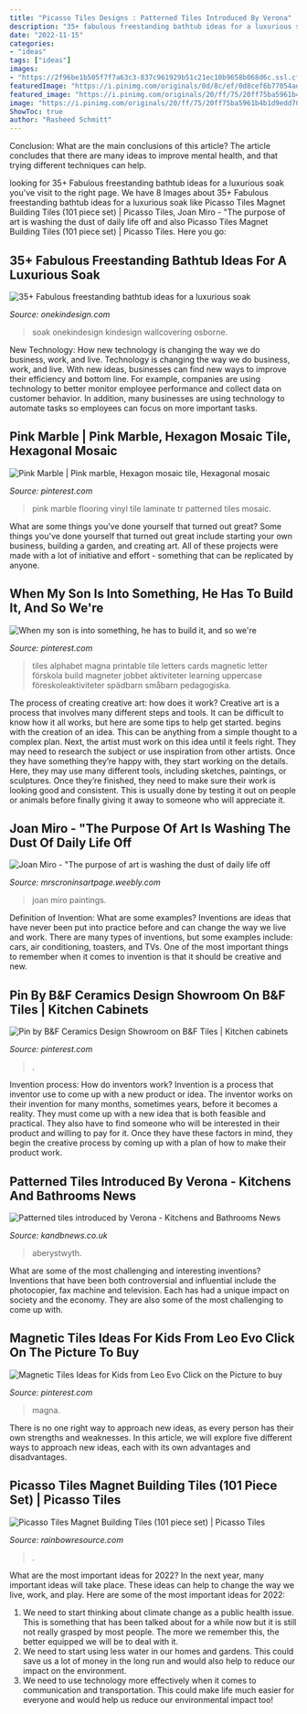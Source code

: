 ```yaml
---
title: "Picasso Tiles Designs : Patterned Tiles Introduced By Verona"
description: "35+ fabulous freestanding bathtub ideas for a luxurious soak"
date: "2022-11-15"
categories:
- "ideas"
tags: ["ideas"]
images:
- "https://2f96be1b505f7f7a63c3-837c961929b51c21ec10b9658b068d6c.ssl.cf2.rackcdn.com/products/078477i04.jpg"
featuredImage: "https://i.pinimg.com/originals/0d/8c/ef/0d8cef6b77054ad25eddb8673e6dae9a.jpg"
featured_image: "https://i.pinimg.com/originals/20/ff/75/20ff75ba5961b4b1d9edd708c7e10c30.jpg"
image: "https://i.pinimg.com/originals/20/ff/75/20ff75ba5961b4b1d9edd708c7e10c30.jpg"
ShowToc: true
author: "Rasheed Schmitt"
---
```



Conclusion: What are the main conclusions of this article?
The article concludes that there are many ideas to improve mental health, and that trying different techniques can help.

	

		
looking for 35+ Fabulous freestanding bathtub ideas for a luxurious soak you've visit to the right page. We have 8 Images about 35+ Fabulous freestanding bathtub ideas for a luxurious soak like Picasso Tiles Magnet Building Tiles (101 piece set) | Picasso Tiles, Joan Miro - &quot;The purpose of art is washing the dust of daily life off and also Picasso Tiles Magnet Building Tiles (101 piece set) | Picasso Tiles. Here you go:
		
    
## 35+ Fabulous Freestanding Bathtub Ideas For A Luxurious Soak

<img loading=lazy src="http://cdn.onekindesign.com/wp-content/uploads/2017/03/Freestanding-Bathtub-Ideas-13-1-Kindesign.jpg" onerror="this.onerror=null;this.src='https://tse3.mm.bing.net/th?id=OIP.rkzrNOHUb_QYIdtttrZdMQHaLD&amp;pid=15.1';" alt="35+ Fabulous freestanding bathtub ideas for a luxurious soak">

_Source: onekindesign.com_

>soak onekindesign kindesign wallcovering osborne. 

	

New Technology: How new technology is changing the way we do business, work, and live.
Technology is changing the way we do business, work, and live. With new ideas, businesses can find new ways to improve their efficiency and bottom line. For example, companies are using technology to better monitor employee performance and collect data on customer behavior. In addition, many businesses are using technology to automate tasks so employees can focus on more important tasks.

    
## Pink Marble | Pink Marble, Hexagon Mosaic Tile, Hexagonal Mosaic

<img loading=lazy src="https://i.pinimg.com/originals/0d/8c/ef/0d8cef6b77054ad25eddb8673e6dae9a.jpg" onerror="this.onerror=null;this.src='https://tse3.mm.bing.net/th?id=OIP.kzPHGo1RyS0ZvDsu-YjRDAHaHa&amp;pid=15.1';" alt="Pink Marble | Pink marble, Hexagon mosaic tile, Hexagonal mosaic">

_Source: pinterest.com_

>pink marble flooring vinyl tile laminate tr patterned tiles mosaic. 

	

What are some things you’ve done yourself that turned out great?
Some things you've done yourself that turned out great include starting your own business, building a garden, and creating art. All of these projects were made with a lot of initiative and effort - something that can be replicated by anyone.

    
## When My Son Is Into Something, He Has To Build It, And So We&#039;re

<img loading=lazy src="https://i.pinimg.com/736x/61/96/8c/61968cf30a9c9f8f863b5fec402eda71.jpg" onerror="this.onerror=null;this.src='https://tse1.mm.bing.net/th?id=OIP.hO53U-NjEr3fPNsrmqXAdgHaJl&amp;pid=15.1';" alt="When my son is into something, he has to build it, and so we&#039;re">

_Source: pinterest.com_

>tiles alphabet magna printable tile letters cards magnetic letter förskola build magneter jobbet aktiviteter learning uppercase föreskoleaktiviteter spädbarn småbarn pedagogiska. 

	

The process of creating creative art: how does it work?
Creative art is a process that involves many different steps and tools. It can be difficult to know how it all works, but here are some tips to help get started. 
 begins with the creation of an idea. This can be anything from a simple thought to a complex plan. Next, the artist must work on this idea until it feels right. They may need to research the subject or use inspiration from other artists. Once they have something they’re happy with, they start working on the details. Here, they may use many different tools, including sketches, paintings, or sculptures. Once they’re finished, they need to make sure their work is looking good and consistent. This is usually done by testing it out on people or animals before finally giving it away to someone who will appreciate it.

    
## Joan Miro - &quot;The Purpose Of Art Is Washing The Dust Of Daily Life Off

<img loading=lazy src="http://mrscroninsartpage.weebly.com/uploads/1/0/4/6/10467253/7304969_orig.jpg" onerror="this.onerror=null;this.src='https://tse1.mm.bing.net/th?id=OIP.0uah2daRrcDScpMGGEuGJAHaJ4&amp;pid=15.1';" alt="Joan Miro - &quot;The purpose of art is washing the dust of daily life off">

_Source: mrscroninsartpage.weebly.com_

>joan miro paintings. 

	

Definition of Invention: What are some examples?
Inventions are ideas that have never been put into practice before and can change the way we live and work. There are many types of inventions, but some examples include: cars, air conditioning, toasters, and TVs. One of the most important things to remember when it comes to invention is that it should be creative and new.

    
## Pin By B&amp;F Ceramics Design Showroom On B&amp;F Tiles | Kitchen Cabinets

<img loading=lazy src="https://i.pinimg.com/originals/20/ff/75/20ff75ba5961b4b1d9edd708c7e10c30.jpg" onerror="this.onerror=null;this.src='https://tse1.mm.bing.net/th?id=OIP.PJm1EM2lbw5cibp1DBSnjgHaHt&amp;pid=15.1';" alt="Pin by B&amp;F Ceramics Design Showroom on B&amp;F Tiles | Kitchen cabinets">

_Source: pinterest.com_

>. 

	

Invention process: How do inventors work?
Invention is a process that inventor use to come up with a new product or idea. The inventor works on their invention for many months, sometimes years, before it becomes a reality. They must come up with a new idea that is both feasible and practical. They also have to find someone who will be interested in their product and willing to pay for it. Once they have these factors in mind, they begin the creative process by coming up with a plan of how to make their product work.

    
## Patterned Tiles Introduced By Verona - Kitchens And Bathrooms News

<img loading=lazy src="https://www.kandbnews.co.uk/wp-content/uploads/2019/06/verona-introduces-patterned-tile-768x432.jpg" onerror="this.onerror=null;this.src='https://tse3.mm.bing.net/th?id=OIP.NA3G4M3TUIAgCSeOrRczjwHaEK&amp;pid=15.1';" alt="Patterned tiles introduced by Verona - Kitchens and Bathrooms News">

_Source: kandbnews.co.uk_

>aberystwyth. 

	

What are some of the most challenging and interesting inventions?
Inventions that have been both controversial and influential include the photocopier, fax machine and television. Each has had a unique impact on society and the economy. They are also some of the most challenging to come up with.

    
## Magnetic Tiles Ideas For Kids From Leo Evo Click On The Picture To Buy

<img loading=lazy src="https://i.pinimg.com/736x/fe/a7/f9/fea7f98213b1a0dea90631474e7b1225.jpg" onerror="this.onerror=null;this.src='https://tse2.mm.bing.net/th?id=OIP.NO0x_EtAQwnp1JEqs-DmCQHaJ4&amp;pid=15.1';" alt="Magnetic Tiles Ideas for Kids from Leo Evo Click on the Picture to buy">

_Source: pinterest.com_

>magna. 

	

There is no one right way to approach new ideas, as every person has their own strengths and weaknesses. In this article, we will explore five different ways to approach new ideas, each with its own advantages and disadvantages.

    
## Picasso Tiles Magnet Building Tiles (101 Piece Set) | Picasso Tiles

<img loading=lazy src="https://2f96be1b505f7f7a63c3-837c961929b51c21ec10b9658b068d6c.ssl.cf2.rackcdn.com/products/078477i04.jpg" onerror="this.onerror=null;this.src='https://tse4.mm.bing.net/th?id=OIP.qJe_imvMmfPGm0fSJucePQHaHa&amp;pid=15.1';" alt="Picasso Tiles Magnet Building Tiles (101 piece set) | Picasso Tiles">

_Source: rainbowresource.com_

>. 

	

What are the most important ideas for 2022?
In the next year, many important ideas will take place. These ideas can help to change the way we live, work, and play. Here are some of the most important ideas for 2022:
1. We need to start thinking about climate change as a public health issue. This is something that has been talked about for a while now but it is still not really grasped by most people. The more we remember this, the better equipped we will be to deal with it.
2. We need to start using less water in our homes and gardens. This could save us a lot of money in the long run and would also help to reduce our impact on the environment.
3. We need to use technology more effectively when it comes to communication and transportation. This could make life much easier for everyone and would help us reduce our environmental impact too!

